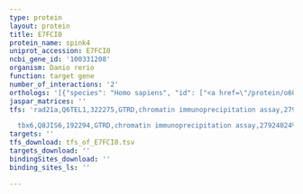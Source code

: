 ```yaml
---
type: protein
layout: protein
title: E7FCI0
protein_name: spink4
uniprot_accession: E7FCI0
ncbi_gene_id: '100331208'
organism: Danio rerio
function: target gene
number_of_interactions: '2'
orthologs: '[{"species": "Homo sapiens", "id": ["<a href=\"/protein/o60575\">O60575</a>"]}, {"species": "Mus musculus", "id": ["<a href=\"/protein/o35679\">O35679</a>", "<a href=\"/protein/q8bmy7\">Q8BMY7</a>"]}, {"species": "Rattus norvegicus", "id": ["<a href=\"/protein/e9pu35\">E9PU35</a>"]}]'
jaspar_matrices: ''
tfs: 'rad21a,Q6TEL1,322275,GTRD,chromatin immunoprecipitation assay,27924024%5Buid%5D,No

  tbx6,Q8JIS6,192294,GTRD,chromatin immunoprecipitation assay,27924024%5Buid%5D,No'
targets: ''
tfs_download: tfs_of_E7FCI0.tsv
targets_download: ''
bindingSites_download: ''
binding_sites_ls: ''

---
```

